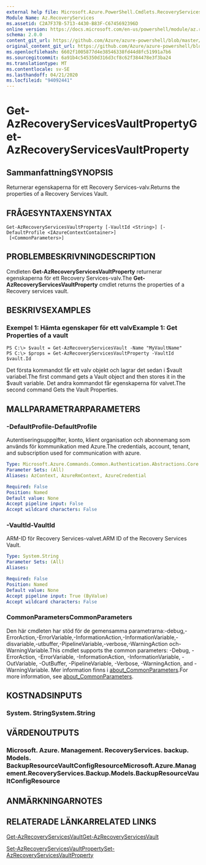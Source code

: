 ```yaml
---
external help file: Microsoft.Azure.PowerShell.Cmdlets.RecoveryServices.Backup.dll-Help.xml
Module Name: Az.RecoveryServices
ms.assetid: C2A7F37B-5713-4430-B83F-C6745692396D
online version: https://docs.microsoft.com/en-us/powershell/module/az.recoveryservices/get-azrecoveryservicesvaultproperty
schema: 2.0.0
content_git_url: https://github.com/Azure/azure-powershell/blob/master/src/RecoveryServices/RecoveryServices/help/Get-AzRecoveryServicesVaultProperty.md
original_content_git_url: https://github.com/Azure/azure-powershell/blob/master/src/RecoveryServices/RecoveryServices/help/Get-AzRecoveryServicesVaultProperty.md
ms.openlocfilehash: 6602f1005877d4e38546338fd44d8fc51991a7b6
ms.sourcegitcommit: 6a91b4c545350d316d3cf8c62f384478e3f3ba24
ms.translationtype: MT
ms.contentlocale: sv-SE
ms.lasthandoff: 04/21/2020
ms.locfileid: "94092441"
---
```

# <span data-ttu-id="42e81-101">Get-AzRecoveryServicesVaultProperty</span><span class="sxs-lookup"><span data-stu-id="42e81-101">Get-AzRecoveryServicesVaultProperty</span></span>

## <span data-ttu-id="42e81-102">Sammanfattning</span><span class="sxs-lookup"><span data-stu-id="42e81-102">SYNOPSIS</span></span>
<span data-ttu-id="42e81-103">Returnerar egenskaperna för ett Recovery Services-valv.</span><span class="sxs-lookup"><span data-stu-id="42e81-103">Returns the properties of a Recovery Services Vault.</span></span>

## <span data-ttu-id="42e81-104">FRÅGESYNTAXEN</span><span class="sxs-lookup"><span data-stu-id="42e81-104">SYNTAX</span></span>

```
Get-AzRecoveryServicesVaultProperty [-VaultId <String>] [-DefaultProfile <IAzureContextContainer>]
 [<CommonParameters>]
```

## <span data-ttu-id="42e81-105">PROBLEMBESKRIVNING</span><span class="sxs-lookup"><span data-stu-id="42e81-105">DESCRIPTION</span></span>
<span data-ttu-id="42e81-106">Cmdleten **Get-AzRecoveryServicesVaultProperty** returnerar egenskaperna för ett Recovery Services-valv.</span><span class="sxs-lookup"><span data-stu-id="42e81-106">The **Get-AzRecoveryServicesVaultProperty** cmdlet returns the properties of a Recovery services vault.</span></span>

## <span data-ttu-id="42e81-107">BESKRIVS</span><span class="sxs-lookup"><span data-stu-id="42e81-107">EXAMPLES</span></span>

### <span data-ttu-id="42e81-108">Exempel 1: Hämta egenskaper för ett valv</span><span class="sxs-lookup"><span data-stu-id="42e81-108">Example 1: Get Properties of a vault</span></span>
```
PS C:\> $vault = Get-AzRecoveryServicesVault -Name "MyVaultName"
PS C:\> $props = Get-AzRecoveryServicesVaultProperty -VaultId $vault.Id
```

<span data-ttu-id="42e81-109">Det första kommandot får ett valv objekt och lagrar det sedan i $vault variabel.</span><span class="sxs-lookup"><span data-stu-id="42e81-109">The first command gets a Vault object and then stores it in the $vault variable.</span></span>
<span data-ttu-id="42e81-110">Det andra kommandot får egenskaperna för valvet.</span><span class="sxs-lookup"><span data-stu-id="42e81-110">The second command Gets the Vault Properties.</span></span>

## <span data-ttu-id="42e81-111">MALLPARAMETRAR</span><span class="sxs-lookup"><span data-stu-id="42e81-111">PARAMETERS</span></span>

### <span data-ttu-id="42e81-112">-DefaultProfile</span><span class="sxs-lookup"><span data-stu-id="42e81-112">-DefaultProfile</span></span>
<span data-ttu-id="42e81-113">Autentiseringsuppgifter, konto, klient organisation och abonnemang som används för kommunikation med Azure.</span><span class="sxs-lookup"><span data-stu-id="42e81-113">The credentials, account, tenant, and subscription used for communication with azure.</span></span>

```yaml
Type: Microsoft.Azure.Commands.Common.Authentication.Abstractions.Core.IAzureContextContainer
Parameter Sets: (All)
Aliases: AzContext, AzureRmContext, AzureCredential

Required: False
Position: Named
Default value: None
Accept pipeline input: False
Accept wildcard characters: False
```

### <span data-ttu-id="42e81-114">-VaultId</span><span class="sxs-lookup"><span data-stu-id="42e81-114">-VaultId</span></span>
<span data-ttu-id="42e81-115">ARM-ID för Recovery Services-valvet.</span><span class="sxs-lookup"><span data-stu-id="42e81-115">ARM ID of the Recovery Services Vault.</span></span>

```yaml
Type: System.String
Parameter Sets: (All)
Aliases:

Required: False
Position: Named
Default value: None
Accept pipeline input: True (ByValue)
Accept wildcard characters: False
```

### <span data-ttu-id="42e81-116">CommonParameters</span><span class="sxs-lookup"><span data-stu-id="42e81-116">CommonParameters</span></span>
<span data-ttu-id="42e81-117">Den här cmdleten har stöd för de gemensamma parametrarna:-debug,-ErrorAction,-ErrorVariable,-InformationAction,-InformationVariable,-disvariable,-utbuffer,-PipelineVariable,-verbose,-WarningAction och-WarningVariable.</span><span class="sxs-lookup"><span data-stu-id="42e81-117">This cmdlet supports the common parameters: -Debug, -ErrorAction, -ErrorVariable, -InformationAction, -InformationVariable, -OutVariable, -OutBuffer, -PipelineVariable, -Verbose, -WarningAction, and -WarningVariable.</span></span> <span data-ttu-id="42e81-118">Mer information finns i [about_CommonParameters](http://go.microsoft.com/fwlink/?LinkID=113216).</span><span class="sxs-lookup"><span data-stu-id="42e81-118">For more information, see [about_CommonParameters](http://go.microsoft.com/fwlink/?LinkID=113216).</span></span>

## <span data-ttu-id="42e81-119">KOSTNADS</span><span class="sxs-lookup"><span data-stu-id="42e81-119">INPUTS</span></span>

### <span data-ttu-id="42e81-120">System. String</span><span class="sxs-lookup"><span data-stu-id="42e81-120">System.String</span></span>

## <span data-ttu-id="42e81-121">VÄRDEN</span><span class="sxs-lookup"><span data-stu-id="42e81-121">OUTPUTS</span></span>

### <span data-ttu-id="42e81-122">Microsoft. Azure. Management. RecoveryServices. backup. Models. BackupResourceVaultConfigResource</span><span class="sxs-lookup"><span data-stu-id="42e81-122">Microsoft.Azure.Management.RecoveryServices.Backup.Models.BackupResourceVaultConfigResource</span></span>

## <span data-ttu-id="42e81-123">ANMÄRKNINGAR</span><span class="sxs-lookup"><span data-stu-id="42e81-123">NOTES</span></span>

## <span data-ttu-id="42e81-124">RELATERADE LÄNKAR</span><span class="sxs-lookup"><span data-stu-id="42e81-124">RELATED LINKS</span></span>

[<span data-ttu-id="42e81-125">Get-AzRecoveryServicesVault</span><span class="sxs-lookup"><span data-stu-id="42e81-125">Get-AzRecoveryServicesVault</span></span>](./Get-AzRecoveryServicesVault.md)

[<span data-ttu-id="42e81-126">Set-AzRecoveryServicesVaultProperty</span><span class="sxs-lookup"><span data-stu-id="42e81-126">Set-AzRecoveryServicesVaultProperty</span></span>](./Set-AzRecoveryServicesVaultProperty.md)
